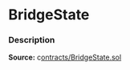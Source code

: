 # BridgeState

### Description <a id="description"></a>

**Source:** c[ontracts/BridgeState.sol](https://github.com/perifinance/peri-finance/blob/master/contracts/BridgeState.sol)



